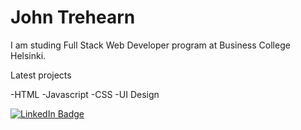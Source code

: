 # John Trehearn

I am studing Full Stack Web Developer program at Business College Helsinki.

Latest projects

-HTML
-Javascript
-CSS
-UI Design


[![LinkedIn Badge](https://img.shields.io/badge/LinkedIn-Profile-informational?style=flat&logo=linkedin&logoColor=white&color=0D76A8)](https://www.linkedin.com/in/john-trehearn-4b048b13/)



